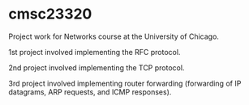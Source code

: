 # cmsc23320
Project work for Networks course at the University of Chicago. 

1st project involved implementing the RFC protocol. 

2nd project involved implementing the TCP protocol. 

3rd project involved implementing router forwarding (forwarding of IP datagrams, ARP requests, and ICMP responses).
